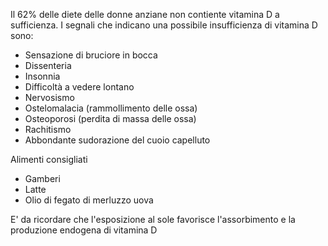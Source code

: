 Il 62% delle diete delle donne anziane non contiente vitamina D a sufficienza. I segnali che indicano una possibile insufficienza di vitamina D sono:

- Sensazione di bruciore in bocca
- Dissenteria
- Insonnia
- Difficoltà a vedere lontano
- Nervosismo
- Ostelomalacia (rammollimento delle ossa)
- Osteoporosi (perdita di massa delle ossa)
- Rachitismo
- Abbondante sudorazione del cuoio capelluto

Alimenti consigliati

- Gamberi
- Latte
- Olio di fegato di merluzzo uova

E' da ricordare che l'esposizione al sole favorisce l'assorbimento e la produzione endogena di vitamina D
